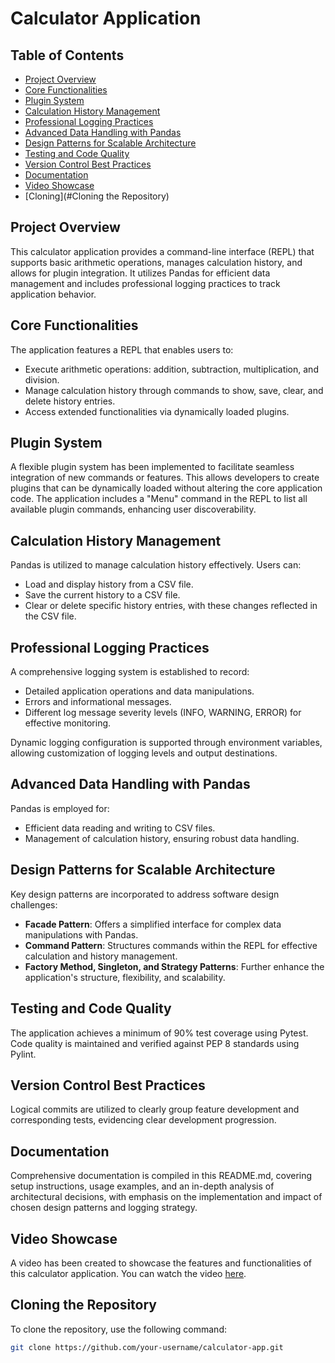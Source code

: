 # Calculator Application

## Table of Contents
- [Project Overview](#project-overview)
- [Core Functionalities](#core-functionalities)
- [Plugin System](#plugin-system)
- [Calculation History Management](#calculation-history-management)
- [Professional Logging Practices](#professional-logging-practices)
- [Advanced Data Handling with Pandas](#advanced-data-handling-with-pandas)
- [Design Patterns for Scalable Architecture](#design-patterns-for-scalable-architecture)
- [Testing and Code Quality](#testing-and-code-quality)
- [Version Control Best Practices](#version-control-best-practices)
- [Documentation](#documentation)
- [Video Showcase](#video-showcase)
- [Cloning](#Cloning the Repository)

## Project Overview
This calculator application provides a command-line interface (REPL) that supports basic arithmetic operations, manages calculation history, and allows for plugin integration. It utilizes Pandas for efficient data management and includes professional logging practices to track application behavior.

## Core Functionalities
The application features a REPL that enables users to:
- Execute arithmetic operations: addition, subtraction, multiplication, and division.
- Manage calculation history through commands to show, save, clear, and delete history entries.
- Access extended functionalities via dynamically loaded plugins.

## Plugin System
A flexible plugin system has been implemented to facilitate seamless integration of new commands or features. This allows developers to create plugins that can be dynamically loaded without altering the core application code. The application includes a "Menu" command in the REPL to list all available plugin commands, enhancing user discoverability.

## Calculation History Management
Pandas is utilized to manage calculation history effectively. Users can:
- Load and display history from a CSV file.
- Save the current history to a CSV file.
- Clear or delete specific history entries, with these changes reflected in the CSV file.

## Professional Logging Practices
A comprehensive logging system is established to record:
- Detailed application operations and data manipulations.
- Errors and informational messages.
- Different log message severity levels (INFO, WARNING, ERROR) for effective monitoring.

Dynamic logging configuration is supported through environment variables, allowing customization of logging levels and output destinations.

## Advanced Data Handling with Pandas
Pandas is employed for:
- Efficient data reading and writing to CSV files.
- Management of calculation history, ensuring robust data handling.

## Design Patterns for Scalable Architecture
Key design patterns are incorporated to address software design challenges:
- **Facade Pattern**: Offers a simplified interface for complex data manipulations with Pandas.
- **Command Pattern**: Structures commands within the REPL for effective calculation and history management.
- **Factory Method, Singleton, and Strategy Patterns**: Further enhance the application's structure, flexibility, and scalability.

## Testing and Code Quality
The application achieves a minimum of 90% test coverage using Pytest. Code quality is maintained and verified against PEP 8 standards using Pylint.

## Version Control Best Practices
Logical commits are utilized to clearly group feature development and corresponding tests, evidencing clear development progression.

## Documentation
Comprehensive documentation is compiled in this README.md, covering setup instructions, usage examples, and an in-depth analysis of architectural decisions, with emphasis on the implementation and impact of chosen design patterns and logging strategy.

## Video Showcase
A video has been created to showcase the features and functionalities of this calculator application. You can watch the video [here](link-to-your-video).

## Cloning the Repository
To clone the repository, use the following command:
```bash
git clone https://github.com/your-username/calculator-app.git
